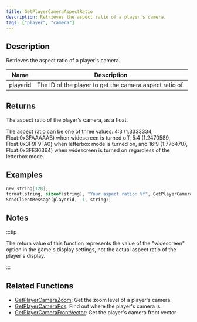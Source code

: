 ```yaml
---
title: GetPlayerCameraAspectRatio
description: Retrieves the aspect ratio of a player's camera.
tags: ["player", "camera"]
---
```


## Description

Retrieves the aspect ratio of a player's camera.

| Name     | Description                                             |
| -------- | ------------------------------------------------------- |
| playerid | The ID of the player to get the camera aspect ratio of. |

## Returns

The aspect ratio of the player's camera, as a float.

The aspect ratio can be one of three values: 4:3 (1.3333334, Float:0x3FAAAAAB) when widescreen is turned off, 5:4 (1.2470589, Float:0x3F9F9FA0) when letterbox mode is turned on, and 16:9 (1.7764707, Float:0x3FE36364) when widescreen is turned on regardless of the letterbox mode.

## Examples

```c
new string[128];
format(string, sizeof(string), "Your aspect ratio: %f", GetPlayerCameraAspectRatio(playerid));
SendClientMessage(playerid, -1, string);
```

## Notes

:::tip

The return value of this function represents the value of the "widescreen" option in the game's display settings, not the actual aspect ratio of the player's display.

:::

## Related Functions

- [GetPlayerCameraZoom](GetPlayerCameraZoom): Get the zoom level of a player's camera.
- [GetPlayerCameraPos](GetPlayerCameraPos): Find out where the player's camera is.
- [GetPlayerCameraFrontVector](GetPlayerVameraFrontVector): Get the player's camera front vector
